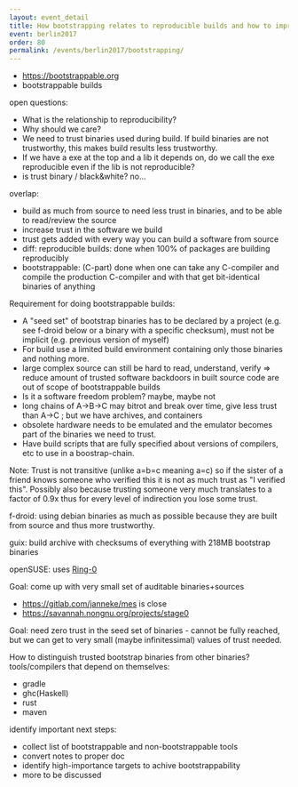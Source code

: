 ```yaml
---
layout: event_detail
title: How bootstrapping relates to reproducible builds and how to improve it
event: berlin2017
order: 80
permalink: /events/berlin2017/bootstrapping/
---
```


* https://bootstrappable.org
* bootstrappable builds

open questions:

* What is the relationship to reproducibility?
* Why should we care?
* We need to trust binaries used during build. If build binaries are not trustworthy, this makes build results less trustworthy.
* If we have a exe at the top and a lib it depends on, do we call the exe reproducible even if the lib is not reproducible?
* is trust binary / black&white? no...

overlap:

* build as much from source to need less trust in binaries, and to be able to read/review the source
* increase trust in the software we build
* trust gets added with every way you can build a software from source
* diff: reproducible builds: done when 100% of packages are building reproducibly
* bootstrappable: (C-part) done when one can take any C-compiler and compile the production C-compiler and with that get bit-identical binaries of anything

Requirement for doing bootstrappable builds:

* A "seed set" of bootstrap binaries has to be declared by a project (e.g. see f-droid below or a binary with a specific checksum), must not be implicit (e.g. previous version of myself)
* For build use a limited build environment containing only those binaries and nothing more.
* large complex source can still be hard to read, understand, verify => reduce amount of trusted software
backdoors in built source code are out of scope of bootstrappable builds
* Is it a software freedom problem? maybe, maybe not
* long chains of A->B->C may bitrot and break over time, give less trust than A->C ; but we have archives, and containers
* obsolete hardware needs to be emulated and the emulator becomes part of the binaries we need to trust.
* Have build scripts that are fully specified about versions of compilers, etc to use in a boostrap-chain.

Note: Trust is not transitive (unlike a=b=c meaning a=c) so if the sister of a friend knows someone who verified this it is not as much trust as "I verified this". Possibly also because trusting someone very much translates to a factor of 0.9x thus for every level of indirection you lose some trust.

f-droid: using debian binaries as much as possible because they are built from source and thus more trustworthy.

guix: build archive with checksums of everything with 218MB bootstrap binaries

openSUSE: uses [Ring-0](https://build.opensuse.org/project/show/openSUSE:Factory:Rings:0-Bootstrap)

Goal: come up with very small set of auditable binaries+sources

* https://gitlab.com/janneke/mes is close
* https://savannah.nongnu.org/projects/stage0

Goal: need zero trust in the seed set of binaries - cannot be fully reached, but we can get to very small (maybe infinitessimal) values of trust needed.

How to distinguish trusted bootstrap binaries from other binaries?
tools/compilers that depend on themselves:
* gradle
* ghc(Haskell)
* rust
* maven

identify important next steps:
* collect list of bootstrappable and non-bootstrappable tools
* convert notes to proper doc
* identify high-importance targets to achive bootstrappability
* more to be discussed

